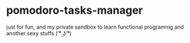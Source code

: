 # pomodoro-tasks-manager
just for fun, and my private sandbox to learn functional programnig and another sexy stuffs ( ͡° ͜ʖ ͡°)
